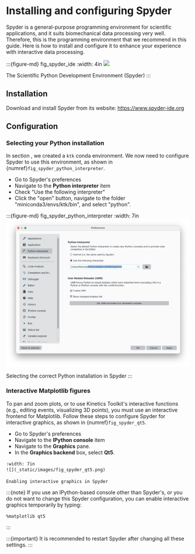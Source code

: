 # Installing and configuring Spyder

Spyder is a general-purpose programming environment for scientific applications, and it suits biomechanical data processing very well. Therefore, this is the programming environment that we recommend in this guide. Here is how to install and configure it to enhance your experience with interactive data processing.

:::{figure-md} fig_spyder_ide
:width: 4in
![](_static/images/fig_spyder_ide.jpg)

The Scientific Python Development Environment (Spyder)
:::

## Installation

Download and install Spyder from its website: https://www.spyder-ide.org

## Configuration

### Selecting your Python installation

In section [](getting_started_installing.md), we created a `ktk` conda environment. We now need to configure Spyder to use this environment, as shown in {numref}`fig_spyder_python_interpreter`.

- Go to Spyder's preferences
- Navigate to the **Python interpreter** item
- Check "Use the following interpreter"
- Click the "open" button, navigate to the folder "miniconda3/envs/ktk/bin", and select "python".

:::{figure-md} fig_spyder_python_interpreter
:width: 7in
![](_static/images/fig_spyder_python_interpreter.png)

Selecting the correct Python installation in Spyder
:::

### Interactive Matplotlib figures

To pan and zoom plots, or to use Kinetics Toolkit's interactive functions (e.g., editing events, visualizing 3D points), you must use an interactive frontend for Matplotlib. Follow these steps to configure Spyder for interactive graphics, as shown in {numref}`fig_spyder_qt5`.

- Go to Spyder's preferences
- Navigate to the **IPython console** item
- Navigate to the **Graphics** pane.
- In the **Graphics backend** box, select **Qt5**.

```{figure-md} fig_spyder_qt5
:width: 7in
![](_static/images/fig_spyder_qt5.png)

Enabling interactive graphics in Spyder
```

:::{note}
If you use an IPython-based console other than Spyder's, or you do not want to change this Spyder configuration, you can enable interactive graphics temporarily by typing:

```
%matplotlib qt5
```
:::

:::{important}
It is recommended to restart Spyder after changing all these settings.
:::
